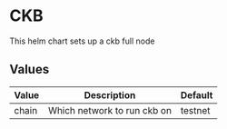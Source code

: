 # CKB

This helm chart sets up a ckb full node

## Values

| Value  |          Description        | Default |
|--------|-----------------------------|---------|
| chain  | Which network to run ckb on | testnet |